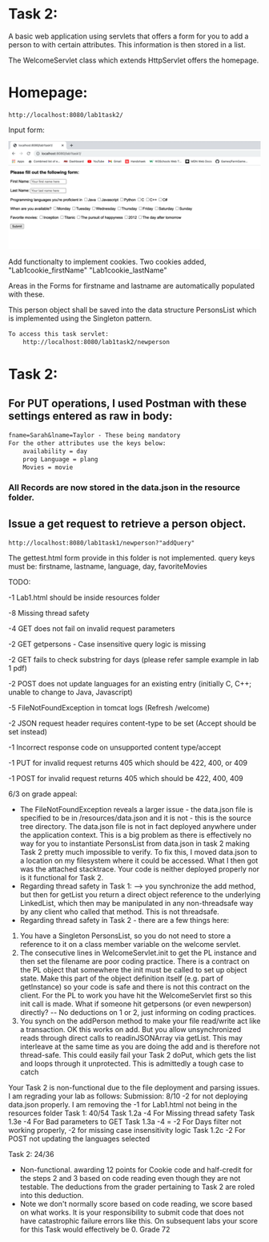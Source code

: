 # Task 2:

A basic web application using servlets that offers a form for you to add 
a person to with certain attributes. This  information is then stored in a list.

The WelcomeServlet class which extends HttpServlet offers the homepage.

# Homepage:
    http://localhost:8080/lab1task2/

Input form:
    
![Screenshot](images/pic.png)
    
Add functionalty to implement cookies. Two cookies added,
    "Lab1cookie_firstName"
    "Lab1cookie_lastName"
     
Areas in the Forms for firstname and lastname are automatically populated with these. 
    
This person object shall be saved into the data structure PersonsList which is implemented using the Singleton pattern.

    To access this task servlet:
        http://localhost:8080/lab1task2/newperson

# Task 2:

##  For PUT operations, I used Postman with these settings entered as raw in body:
    
    fname=Sarah&lname=Taylor - These being mandatory
    For the other attributes use the keys below:
        availability = day
        prog Language = plang
        Movies = movie

###   All Records are now stored in the data.json in the resource folder. 


## Issue a get request to retrieve a person object.

    http://localhost:8080/lab1task1/newperson?"addQuery"
    
The gettest.html form provide in this folder is not implemented. 
query keys must be:
        firstname, lastname, language, day, favoriteMovies

TODO:

-1 Lab1.html should be inside resources folder

-8 Missing thread safety

-4 GET does not fail on invalid request parameters

-2 GET getpersons - Case insensitive query logic is missing

-2 GET fails to check substring for days (please refer sample example in lab 1 pdf)

-2 POST does not update languages for an existing entry (initially C, C++; unable to change to Java, Javascript)

-5 FileNotFoundException in tomcat logs (Refresh /welcome)

-2 JSON request header requires content-type to be set (Accept should be set instead)

-1 Incorrect response code on unsupported content type/accept

-1 PUT for invalid request returns 405 which should be 422, 400, or 409

-1 POST for invalid request returns 405 which should be 422, 400, 409

6/3 on grade appeal:
- The FileNotFoundException reveals a larger issue - the data.json file is specified to be in /resources/data.json and it is not - this is the source tree directory. The data.json file is not in fact deployed anywhere under the application context. This is a big problem as there is effectively no way for you to instantiate PersonsList from data.json in task 2 making Task 2 pretty much impossible to verify. To fix this, I moved data.json to a location on my filesystem where it could be accessed. What I then got was the attached stacktrace. Your code is neither deployed properly nor is it functional for Task 2.
- Regarding thread safety in Task 1:
--> you synchronize the add method, but then for getList you return a direct object reference to the underlying LinkedList, which then may be manipulated in any non-threadsafe way by any client who called that method. This is not threadsafe.
- Regarding thread safety in Task 2 - there are a few things here:
1. You have a Singleton PersonsList, so you do not need to store a reference to it on a class member variable on the welcome servlet.
2. The consecutive lines in WelcomeServlet.init to get the PL instance and then set the filename are poor coding practice. There is a contract on the PL object that somewhere the init must be called to set up object state. Make this part of the object definition itself (e.g. part of getInstance) so your code is safe and there is not this contract on the client. For the PL to work you have hit the WelcomeServlet first so this init call is made. What if someone hit getpersons (or even newperson) directly?
-- No deductions on 1 or 2, just informing on coding practices.
3. You synch on the addPerson method to make your file read/write act like a transaction. OK this works on add. But you allow unsynchronized reads through direct calls to readinJSONArray via getList. This may interleave at the same time as you are doing the add and is therefore not thread-safe. This could easily fail your Task 2 doPut, which gets the list and loops through it unprotected. This is admittedly a tough case to catch

Your Task 2 is non-functional due to the file deployment and parsing issues. I am regrading your lab as follows:
Submission: 8/10 -2 for not deploying data.json properly. I am removing the -1 for Lab1.html not being in the resources folder
Task 1: 40/54
Task 1.2a -4 For Missing thread safety
Task 1.3e -4 For Bad parameters to GET
Task 1.3a -4 = -2 For Days filter not working properly, -2 for missing case insensitivity logic
Task 1.2c -2 For POST not updating the languages selected

Task 2: 24/36
- Non-functional. awarding 12 points for Cookie code and half-credit for the steps 2 and 3 based on code reading even though they are not testable. The deductions from the grader pertaining to Task 2 are roled into this deduction.
- Note we don't normally score based on code reading, we score based on what works. It is your responsibility to submit code that does not have catastrophic failure errors like this. On subsequent labs your score for this Task would effectively be 0.
Grade 72